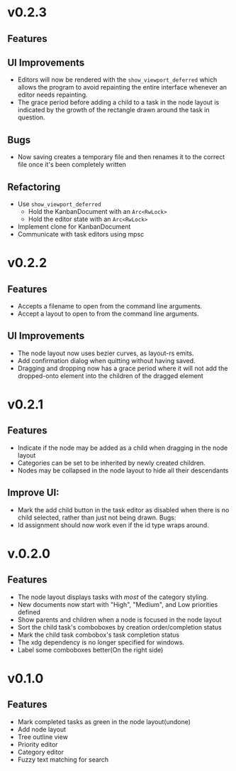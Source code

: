 # v0.2.3

## Features

## UI Improvements
* Editors will now be rendered with the `show_viewport_deferred` which allows the program to avoid
  repainting the entire interface whenever an editor needs repainting.
* The grace period before adding a child to a task in the node layout is indicated by the growth
  of the rectangle drawn around the task in question.

## Bugs
* Now saving creates a temporary file and then renames it to the correct file once it's been completely
  written

## Refactoring
* Use `show_viewport_deferred`
  * Hold the KanbanDocument with an `Arc<RwLock>`
  * Hold the editor state with an `Arc<RwLock>`
* Implement clone for KanbanDocument
* Communicate with task editors using mpsc

# v0.2.2

## Features
* Accepts a filename to open from the command line arguments.
* Accept a layout to open to from the command line arguments.

## UI Improvements
* The node layout now uses bezier curves, as layout-rs emits.
* Add confirmation dialog when quitting without having saved.
* Dragging and dropping now has a grace period where it will not add
  the dropped-onto element into the children of the dragged element

# v0.2.1

## Features

* Indicate if the node may be added as a child when dragging in the node layout
* Categories can be set to be inherited by newly created children.
* Nodes may be collapsed in the node layout to hide all their descendants

## Improve UI:
* Mark the add child button in the task editor as disabled when there is
  no child selected, rather than just not being drawn.
Bugs:
* Id assignment should now work even if the id type wraps around.

# v.0.2.0

## Features

* The node layout displays tasks with *most* of the category styling.
* New documents now start with "High", "Medium", and Low priorities defined
* Show parents and children when a node is focused in the node layout
* Sort the child task's comboboxes by creation order/completion status
* Mark the child task combobox's task completion status
* The xdg dependency is no longer specified for windows.
* Label some comboboxes better(On the right side)

# v0.1.0

## Features
* Mark completed tasks as green in the node layout(undone)
* Add node layout
* Tree outline view
* Priority editor
* Category editor
* Fuzzy text matching for search

